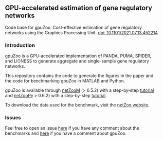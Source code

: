 ## GPU-accelerated estimation of gene regulatory networks

Code base for gpuZoo: Cost-effective estimation of gene regulatory networks using the Graphics Processing Unit. [doi: 10.1101/2021.07.13.452214](https://www.biorxiv.org/content/10.1101/2021.07.13.452214v1.abstract)

### Introduction

gpuZoo is a GPU-accelerated implementation of PANDA, PUMA, SPIDER, and LIONESS to generate aggregate and single-sample gene regulatory networks.

This repository contains the code to generate the figures in the paper and the code for benchmarking gpuZoo in MATLAB and Python.

gpuZoo is available through [netZooM](https://github.com/netZoo/netZooM) (> 0.5.2) with a step-by-step [tutorial](https://github.com/netZoo/netZooM/tree/master/tutorials/gpuzoo) and [netZooPy](https://github.com/netZoo/netZooPy) > 0.6.2) with a step-by-step [tutorial](https://github.com/netZoo/netZooPy/tree/master/tutorials/gpupanda).

To download the data used for the benchmark, visit the [netZoo website](https://netzoo.github.io/zooanimals/gpuzoo/).
### Issues

Feel free to open an issue [here](https://github.com/QuackenbushLab/gpupanda/issues) if you have any comment about the benchmarks and [here](https://github.com/netZoo/netZooM/issues)
if you have a comment about gpuZoo.

